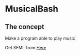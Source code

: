 # MusicalBash

## The concept

Make a program able to play music

Get SFML from [Here](https://www.sfml-dev.org/tutorials/2.5/start-linux.php)